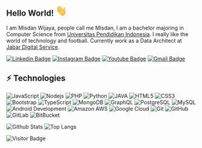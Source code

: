 ## Hello World! <img src="https://raw.githubusercontent.com/misdanwijaya/misdanwijaya/master/wave.gif" width="30px">

I am Misdan Wijaya, people call me Misdan, I am a bachelor majoring in Computer Science from [Universitas Pendidikan Indonesia](https://www.upi.edu/). I really like the world of technology and football. Currently work as a Data Architect at [Jabar Digital Service](https://digitalservice.jabarprov.go.id/).

[![Linkedin Badge](https://img.shields.io/badge/-misdanwijaya-blue?style=flat-square&logo=Linkedin&logoColor=white&link=https://www.linkedin.com/in/misdanwijaya/)](https://www.linkedin.com/in/misdan-wijaya-747132139/)
[![Instagram Badge](https://img.shields.io/badge/-misdan.wijaya07-purple?style=flat-square&logo=instagram&logoColor=white&link=https://instagram.com/misdan.wijaya07/)](https://www.instagram.com/misdan.wijaya07/?hl=id)
[![Youtube Badge](https://img.shields.io/badge/-MisdanWijaya07-darkred?style=flat-square&logo=youtube&logoColor=white&link=https://www.youtube.com/c/MisdanWijaya07)](https://www.youtube.com/c/MisdanWijaya07)
[![Gmail Badge](https://img.shields.io/badge/-misdan.wijaya07@gmail.com-c14438?style=flat-square&logo=Gmail&logoColor=white&link=mailto:misdan.wijaya07@gmail.com)](mailto:misdan.wijaya07@gmail.com)

## ⚡ Technologies

![JavaScript](https://img.shields.io/badge/-JavaScript-black?style=flat-square&logo=javascript)
![Nodejs](https://img.shields.io/badge/-Nodejs-black?style=flat-square&logo=Node.js)
![PHP](https://img.shields.io/badge/-PHP-lightblue?style=flat-square&logo=php)
![Python](https://img.shields.io/badge/-Python-black?style=flat-square&logo=Python)
![JAVA](https://img.shields.io/badge/-Java-red?style=flat-square&logo=java)
![HTML5](https://img.shields.io/badge/-HTML5-E34F26?style=flat-square&logo=html5&logoColor=white)
![CSS3](https://img.shields.io/badge/-CSS3-1572B6?style=flat-square&logo=css3)
![Bootstrap](https://img.shields.io/badge/-Bootstrap-563D7C?style=flat-square&logo=bootstrap)
![TypeScript](https://img.shields.io/badge/-TypeScript-inactive?style=flat-square&logo=typescript)
![MongoDB](https://img.shields.io/badge/-MongoDB-black?style=flat-square&logo=mongodb)
![GraphQL](https://img.shields.io/badge/-GraphQL-white?style=flat-square&logo=graphql)
![PostgreSQL](https://img.shields.io/badge/-PostgreSQL-9cf?style=flat-square&logo=postgresql)
![MySQL](https://img.shields.io/badge/-MySQL-black?style=flat-square&logo=mysql)
![Android Development](https://img.shields.io/badge/-Android-lightgrey?style=flat-square&logo=android)
![Amazon AWS](https://img.shields.io/badge/Amazon%20AWS-232F3E?style=flat-square&logo=amazon-aws)
![Google Cloud](https://img.shields.io/badge/Google%20Cloud-black?style=flat-square&logo=google-cloud)
![Git](https://img.shields.io/badge/-Git-black?style=flat-square&logo=git)
![GitHub](https://img.shields.io/badge/-GitHub-181717?style=flat-square&logo=github)
![GitLab](https://img.shields.io/badge/-GitLab-FCA121?style=flat-square&logo=gitlab)
![BitBucket](https://img.shields.io/badge/-BitBucket-darkblue?style=flat-square&logo=bitbucket)

![Github Stats](https://github-readme-stats.vercel.app/api?username=misdanwijaya&count_private=true&show_icons=true&include_all_commits=true)
![Top Langs](https://github-readme-stats.vercel.app/api/top-langs/?username=misdanwijaya&hide=TeX&layout=compact)

![Visitor Badge](https://visitor-badge.laobi.icu/badge?page_id=misdanwijaya.misdanwijaya)
